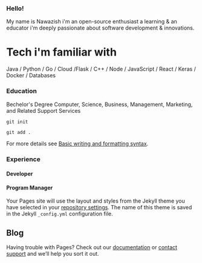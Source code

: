 ### Hello!

My name is Nawazish i'm an open-source enthusiast a learning & an educator i'm deeply passionate about software development & innovations.

# Tech i'm familiar with

Java / Python / Go / Cloud /Flask / C++ / Node / 
JavaScript / React / Keras / Docker / Databases
### Education

Bechelor's Degree Computer, Science, Business, Management, Marketing, and Related Support Services

```
git init
```

```markdown
git add .
```


For more details see [Basic writing and formatting syntax](https://docs.github.com/en/github/writing-on-github/getting-started-with-writing-and-formatting-on-github/basic-writing-and-formatting-syntax).

### Experience

#### Developer

#### Program Manager
Your Pages site will use the layout and styles from the Jekyll theme you have selected in your [repository settings](https://github.com/ali-nawazish/nawazish.github.io/settings/pages). The name of this theme is saved in the Jekyll `_config.yml` configuration file.

## Blog

Having trouble with Pages? Check out our [documentation](https://docs.github.com/categories/github-pages-basics/) or [contact support](https://support.github.com/contact) and we’ll help you sort it out.
